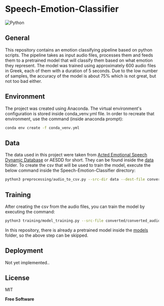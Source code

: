 # Speech-Emotion-Classifier


![Python](https://img.shields.io/badge/python-v3.10+-blue.svg)


## General
This repository contains an emotion classifying pipeline based on python scripts. The pipeline takes as input audio files, processes them and feeds them to a pretrained
model that will classify them based on what emotion they represent. The model was trained using approximately 600 audio files in Greek, each of them with a duration of 5 seconds. Due to the low number of samples, the accuracy of the model is about 75% which is not great, but not too bad either.

## Environment
The project was created using Anaconda. The virtual environment's configuration is stored inside conda_venv.yml file. In order to recreate that environment, use the command (inside anaconda prompt):
```sh
conda env create -f conda_venv.yml
```

## Data
The data used in this project were taken from [Acted Emotional Speech Dynamic Database] or AESDD for short. They can be found inside the [data] folder. To create the csv that will be used to train the model, execute the below command inside the Speech-Emotion-Classifier directory:
```sh
python3 preprocessing/audio_to_csv.py --src-dir data --dest-file converted/converted_audio.csv
```

## Training 
After creating the csv from the audio files, you can train the model by executing the command:
```sh
python3 training/model_training.py --src-file converted/converted_audio.csv --dest-file models/emotion_classifier.h5
```
In this repository, there is already a pretrained model inside the [models] folder, so the above step can be skipped.

## Deployment
Not yet implemented..

## License

MIT

**Free Software**


[Acted Emotional Speech Dynamic Database]: https://mega.nz/folder/0ShVXY7C#-73kVoK05OjTPEA95UUvMw
[data]: https://github.com/Jimlibo/Speech-Emotion-Classifier/tree/main/data
[models]: https://github.com/Jimlibo/Speech-Emotion-Classifier/tree/main/models
